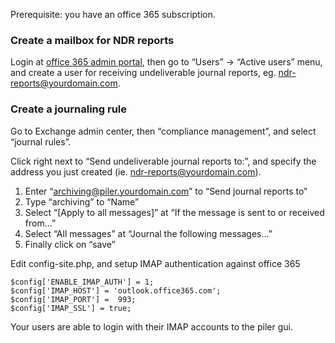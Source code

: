Prerequisite: you have an office 365 subscription.

### Create a mailbox for NDR reports

Login at [office 365 admin portal](https://portal.office.com/), then go to “Users” → “Active users” menu, and create a user for receiving undeliverable journal reports, eg. ndr-reports@yourdomain.com.

### Create a journaling rule

Go to Exchange admin center, then “compliance management”, and select “journal rules”.

Click right next to “Send undeliverable journal reports to:”, and specify the address you just created (ie. ndr-reports@yourdomain.com).

1. Enter “archiving@piler.yourdomain.com” to “Send journal reports to”
2. Type “archiving” to “Name”
3. Select “[Apply to all messages]” at “If the message is sent to or received from…”
4. Select “All messages” at “Journal the following messages…”
5. Finally click on “save”

Edit config-site.php, and setup IMAP authentication against office 365

```
$config['ENABLE_IMAP_AUTH'] = 1;
$config['IMAP_HOST'] = 'outlook.office365.com';
$config['IMAP_PORT'] =  993;
$config['IMAP_SSL'] = true;
```

Your users are able to login with their IMAP accounts to the piler gui.
